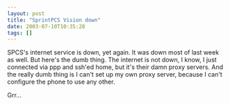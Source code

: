 ```yaml
---
layout: post
title: "SprintPCS Vision down"
date: 2003-07-10T10:35:28
tags: []
---
```


SPCS's internet service is down, yet again. It was down most of last week as well. But here's the dumb thing. The internet is not down, I know, I just connected via ppp and ssh'ed home, but it's their damn proxy servers. And the really dumb thing is I can't set up my own proxy server, because I can't configure the phone to use any other.

Grr...
